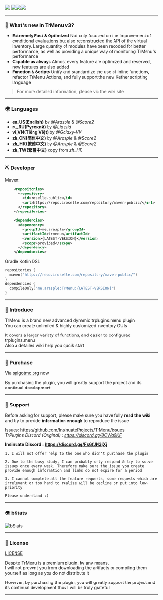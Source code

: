 ![](https://attachment.mcbbs.net/data/myattachment/forum/202108/17/142921rll20j5kie5kzk1f.gif)
![](https://img.shields.io/github/last-commit/Arasple/TrMenu?logo=artstation&style=for-the-badge&color=9266CC)![](https://img.shields.io/github/issues/InsinuateProjects/TrMenu?style=for-the-badge&logo=slashdot)![](https://img.shields.io/github/release/Arasple/TrMenu?style=for-the-badge&color=00C58E&logo=ionic)

---

### 🔔 What's new in TrMenu v3?

- **Extremely Fast & Optimized** Not only focused on the improvement of conditional evaluations but also reconstructed
  the API of the virtual inventory. Large quantity of modules have been recoded for better performance, as well as
  providing a unique way of monitoring TrMenu's performance
- **Capable as always** Almost every feature are optimized and reserved, new features are also added
- **Function & Scripts** Unify and standardize the use of inline functions, refactor TrMenu Actions, and fully support
  the new Kether scripting language

> For more detailed information, please via the wiki site

---

### 🌍 Languages

* **en_US(English)** by _@Arasple_ & _@Score2_
* **ru_RU(Русский)** by _@Liassid_
* **vi_VN(Tiếng Việt)** by _@Galaxy-VN_
* **zh_CN(简体中文)** by _@Arasple_ & _@Score2_
* **zh_HK(繁體中文)** by _@Arasple_ & _@Score2_
* **zh_TW(繁體中文)** copy from _zh_HK_

---

### ⛏ Developer

Maven:
```xml
    <repositories>
      <repository>
        <id>roselle-public</id>
        <url>https://repo.iroselle.com/repository/maven-public/</url>
      </repository>
    </repositories>

    <dependencies>
      <dependency>
        <groupId>me.arasple</groupId>
        <artifactId>trmenu</artifactId>
        <version>{LATEST-VERSION}</version>
        <scope>provided</scope>
      </dependency>
    </dependencies>
```

Gradle Kotlin DSL
```kotlin
repositories {
  maven("https://repo.iroselle.com/repository/maven-public/")
}
dependencies {
  compileOnly("me.arasple:TrMenu:{LATEST-VERSION}")
}

```

---

### 🎯 Introduce

TrMenu is a brand new advanced dynamic trplugins.menu plugin  
You can create unlimited & highly customized inventory GUIs

It covers a larger variety of functions, and easier to configurae trplugins.menu  
Also a detailed wiki help you qucik start

---

### 💙 Purchase

Via [spigotmc.org](https://www.spigotmc.org/resources/83120/) now

By purchasing the plugin, you will greatly support the project and its continual development

---

### 🚀 Support

Before asking for support, please make sure you have fully **read the wiki** and try to provide **information enough**
to reproduce the issue

Issues: https://github.com/InsinuateProjects/TrMenu/issues  
_TrPlugins Discord (Original) : https://discord.gg/8CWa6KF_

**Insinuate Discord : https://discord.gg/Fs6fJN3jXj**

```
1. I will not offer help to the one who didn't purchase the plugin

2. Due to the busy study, I can probably only respond & try to solve issues once every week. Therefore make sure the issue you create provide enough information and links do not expire for a period

3. I cannot complete all the feature requests, some requests which are irrelevant or too hard to realize will be decline or put into low-priority

Please understand :)
```

---

### 🌍 bStats

![bStats](https://bstats.org/signatures/bukkit/TrMenu.svg)

---

### 🚩 License

[LICENSE](https://github.com/TrMenu/TrMenu/blob/master/LICENSE.md)

Despite TrMenu is a premium plugin, by any means,  
I will not prevent you from downloading the artifacts or compiling them yourself as long as you do not distribute it

However, by purchasing the plugin, you will greatly support the project and its continual development thus I will be
truly grateful

---